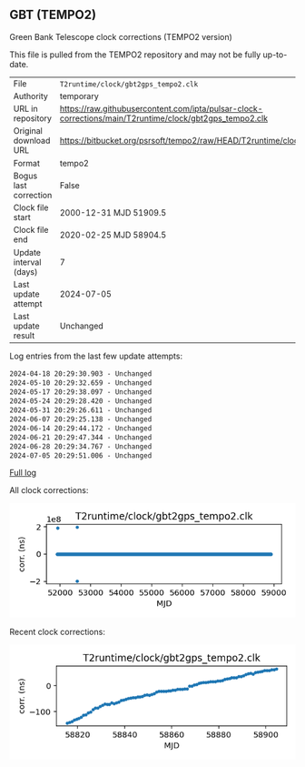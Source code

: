 
## GBT (TEMPO2)

Green Bank Telescope clock corrections (TEMPO2 version)

This file is pulled from the TEMPO2 repository and may not be fully
up-to-date.

|     |     |
|:--- |:--- |
| File | `T2runtime/clock/gbt2gps_tempo2.clk` |
| Authority | temporary |
| URL in repository | <https://raw.githubusercontent.com/ipta/pulsar-clock-corrections/main/T2runtime/clock/gbt2gps_tempo2.clk> |
| Original download URL | <https://bitbucket.org/psrsoft/tempo2/raw/HEAD/T2runtime/clock/gbt2gps.clk> |
| Format | tempo2 |
| Bogus last correction | False |
| Clock file start | 2000-12-31 MJD 51909.5 |
| Clock file end | 2020-02-25 MJD 58904.5 |
| Update interval (days) | 7 |
| Last update attempt | 2024-07-05 |
| Last update result | Unchanged |

Log entries from the last few update attempts:
```
2024-04-18 20:29:30.903 - Unchanged
2024-05-10 20:29:32.659 - Unchanged
2024-05-17 20:29:38.097 - Unchanged
2024-05-24 20:29:28.420 - Unchanged
2024-05-31 20:29:26.611 - Unchanged
2024-06-07 20:29:25.138 - Unchanged
2024-06-14 20:29:44.172 - Unchanged
2024-06-21 20:29:47.344 - Unchanged
2024-06-28 20:29:34.767 - Unchanged
2024-07-05 20:29:51.006 - Unchanged
```
[Full log](https://raw.githubusercontent.com/ipta/pulsar-clock-corrections/main/log/T2runtime/clock/gbt2gps_tempo2.clk.log)


All clock corrections:

![plot of all clock corrections](gbt2gps_tempo2.clk.png "All corrections")

Recent clock corrections:

![plot of recent clock corrections](gbt2gps_tempo2.clk.short.png "Recent corrections")

